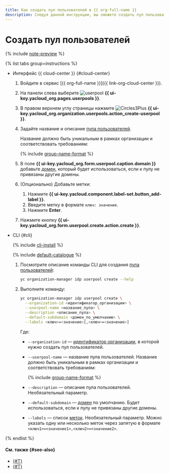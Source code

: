 ```yaml
---
title: Как создать пул пользователей в {{ org-full-name }}
description: Следуя данной инструкции, вы сможете создать пул пользователей в {{ org-name }}.
---
```


# Создать пул пользователей


{% include [note-preview](../../../_includes/note-preview.md) %}

{% list tabs group=instructions %}

- Интерфейс {{ cloud-center }} {#cloud-center}

  1. Войдите в сервис [{{ org-full-name }}]({{ link-org-cloud-center }}).
  1. На панели слева выберите ![userpool](../../../_assets/organization/userpool.svg) **{{ ui-key.yacloud_org.pages.userpools }}**.  
  1. В правом верхнем углу страницы нажмите ![Circles3Plus](../../../_assets/console-icons/circles-3-plus.svg) **{{ ui-key.yacloud_org.organization.userpools.action_create-userpool }}**.
  1. Задайте название и описание [пула пользователей](../../concepts/user-pools.md).

      Название должно быть уникальным в рамках организации и соответствовать требованиям:

      {% include [group-name-format](../../../_includes/organization/group-name-format.md) %}

  1. В поле **{{ ui-key.yacloud_org.form.userpool.caption.domain }}** добавьте [домен](../../concepts/domains.md), который будет использоваться, если к пулу не привязаны другие домены.
  1. (Опционально) Добавьте метки:
     1. Нажмите **{{ ui-key.yacloud.component.label-set.button_add-label }}**.
     1. Введите метку в формате `ключ: значение`.
     1. Нажмите **Enter**.
  1. Нажмите кнопку **{{ ui-key.yacloud_org.form.userpool.create.action.create }}**.

- CLI {#cli}

  {% include [cli-install](../../../_includes/cli-install.md) %}

  {% include [default-catalogue](../../../_includes/default-catalogue.md) %}

  1. Посмотрите описание команды CLI для создания [пула пользователей](../../concepts/user-pools.md):

     ```bash
     yc organization-manager idp userpool create --help
     ```

  1. Выполните команду:

     ```bash
     yc organization-manager idp userpool create \
       --organization-id <идентификатор_организации> \
       --userpool-name <название_пула> \
       --description <описание_пула> \
       --default-subdomain <домен_по_умолчанию> \
       --labels <ключ>=<значение>[,<ключ>=<значение>]
     ```

     Где:
     
     * `--organization-id` — [идентификатор организации](../organization-get-id.md), в которой нужно создать пул пользователей.
     * `--userpool-name` — название пула пользователей. Название должно быть уникальным в рамках организации и соответствовать требованиям:

       {% include [group-name-format](../../../_includes/organization/group-name-format.md) %}

     * `--description` — описание пула пользователей. Необязательный параметр.
     * `--default-subdomain` — [домен](../../concepts/domains.md) по умолчанию. Будет использоваться, если к пулу не привязаны другие домены.
     * `--labels` — список [меток](../../../resource-manager/concepts/labels.md). Необязательный параметр. Можно указать одну или несколько меток через запятую в формате `<ключ1>=<значение1>,<ключ2>=<значение2>`.

{% endlist %}

#### См. также {#see-also}

* [{#T}](add-user.md)
* [{#T}](add-domain.md)